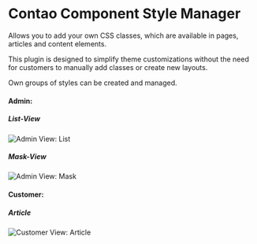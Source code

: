 # Contao Component Style Manager

Allows you to add your own CSS classes, which are available in pages, articles and content elements. 

This plugin is designed to simplify theme customizations without the need for customers to manually add classes or create new layouts.

Own groups of styles can be created and managed.

#### Admin:
##### List-View
![Admin View: List](https://www.oveleon.de/share/github-assets/contao-component-style-manager/style-manager-list.png)
##### Mask-View
![Admin View: Mask](https://www.oveleon.de/share/github-assets/contao-component-style-manager/style-manager-mask.png)

#### Customer:
##### Article
![Customer View: Article](https://www.oveleon.de/share/github-assets/contao-component-style-manager/style-manager-customer.png)